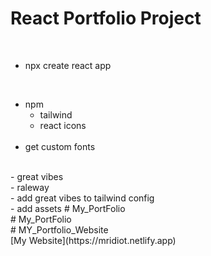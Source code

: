 # React Portfolio Project
<br>

- npx create react app
<br>

- npm
  - tailwind <br>
  - react icons 
  <br>
- get custom fonts
<br>
  - great vibes<br>
  - raleway<br>
  - add great vibes to tailwind config
<br>
- add assets
#   M y _ P o r t F o l i o <br>
 
 #   M y _ P o r t F o l i o <br>
 
 #   M Y _ P o r t f o l i o _ W e b s i t e 
<br>
 
[My Website](https://mridiot.netlify.app)
